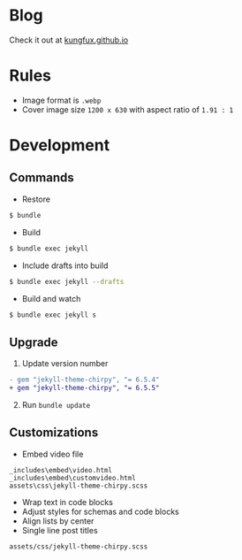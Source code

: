# Blog
Check it out at [kungfux.github.io](https://kungfux.github.io)

# Rules
- Image format is `.webp`
- Cover image size `1200 x 630` with aspect ratio of `1.91 : 1`

# Development
## Commands
- Restore
```bash
$ bundle
```

- Build
```bash
$ bundle exec jekyll
```

- Include drafts into build
```bash
$ bundle exec jekyll --drafts
```

- Build and watch
```bash
$ bundle exec jekyll s
```

## Upgrade
1. Update version number
```diff
- gem "jekyll-theme-chirpy", "= 6.5.4"
+ gem "jekyll-theme-chirpy", "= 6.5.5"
```

2. Run `bundle update`

## Customizations

- Embed video file
```
_includes\embed\video.html
_includes\embed\customvideo.html
assets\css\jekyll-theme-chirpy.scss
```

- Wrap text in code blocks
- Adjust styles for schemas and code blocks
- Align lists by center
- Single line post titles
```
assets/css/jekyll-theme-chirpy.scss
```